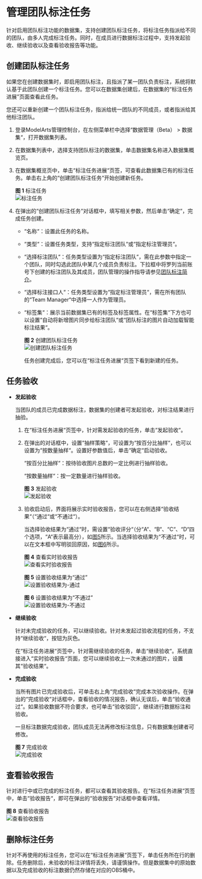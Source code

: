 # 管理团队标注任务<a name="modelarts_23_0210"></a>

针对启用团队标注功能的数据集，支持创建团队标注任务，将标注任务指派给不同的团队，由多人完成标注任务。同时，在成员进行数据标注过程中，支持发起验收、继续验收以及查看验收报告等功能。

## 创建团队标注任务<a name="section72262410214"></a>

如果您在创建数据集时，即启用团队标注，且指派了某一团队负责标注，系统将默认基于此团队创建一个标注任务。您可以在数据集创建后，在数据集的“标注任务进展”页面查看此任务。

您还可以重新创建一个团队标注任务，指派给统一团队的不同成员，或者指派给其他标注团队。

1.  登录ModelArts管理控制台，在左侧菜单栏中选择“数据管理（Beta） \> 数据集“，打开数据集列表。
2.  在数据集列表中，选择支持团队标注的数据集，单击数据集名称进入数据集概览页。
3.  在数据集概览页中，单击“标注任务进展“页签，可查看此数据集已有的标注任务。单击右上角的“创建团队标注任务“开始创建新任务。

    **图 1**  标注任务<a name="fig17472175418263"></a>  
    ![](figures/标注任务.png "标注任务")

4.  在弹出的“创建团队标注任务“对话框中，填写相关参数，然后单击“确定“，完成任务创建。
    -   “名称“：设置此任务的名称。
    -   “类型“：设置任务类型，支持“指定标注团队“或“指定标注管理员“。
    -   “选择标注团队“：任务类型设置为“指定标注团队“，需在此参数中指定一个团队，同时勾选此团队中某几个成员负责标注。下拉框中将罗列当前账号下创建的标注团队及其成员，团队管理的操作指导请参见[团队标注简介](团队标注简介.md)。
    -   “选择标注接口人“：任务类型设置为“指定标注管理员“，需在所有团队的“Team Manager“中选择一人作为管理员。
    -   “标签集“：展示当前数据集已有的标签及标签属性。在“标签集“下方也可以设置“自动将新增图片同步给标注团队“或“团队标注的图片自动加载智能标注结果“。

        **图 2**  创建团队标注任务<a name="fig4825112763914"></a>  
        ![](figures/创建团队标注任务.png "创建团队标注任务")

        任务创建完成后，您可以在“标注任务进展“页签下看到新建的任务。



## 任务验收<a name="section14241111312533"></a>

-   **发起验收**

    当团队的成员已完成数据标注，数据集的创建者可发起验收，对标注结果进行抽验。

    1.  在“标注任务进展“页签中，针对需发起验收的任务，单击“发起验收“。
    2.  在弹出的对话框中，设置“抽样策略“，可设置为“按百分比抽样“，也可以设置为“按数量抽样“。设置好参数值后，单击“确定“启动验收。

        “按百分比抽样“：按待验收图片总数的一定比例进行抽样验收。

        “按数量抽样“：按一定数量进行抽样验收。

        **图 3**  发起验收<a name="fig1846245910257"></a>  
        ![](figures/发起验收.png "发起验收")

    3.  验收启动后，界面将展示实时验收报告，您可以在右侧选择“验收结果“（“通过“或“不通过“）。

        当选择验收结果为“通过“时，需设置“验收评分“（分“A“、“B“、“C“、“D“四个选项，“A“表示最高分），如[图5](#fig119710204340)所示。当选择验收结果为“不通过“时，可以在文本框中写明驳回原因，如[图6](#fig1414741016354)所示。

        **图 4**  查看实时验收报告<a name="fig334242173313"></a>  
        ![](figures/查看实时验收报告.png "查看实时验收报告")

        **图 5**  设置验收结果为“通过”<a name="fig119710204340"></a>  
        ![](figures/设置验收结果为-通过.png "设置验收结果为-通过")

        **图 6**  设置验收结果为“不通过”<a name="fig1414741016354"></a>  
        ![](figures/设置验收结果为-不通过.png "设置验收结果为-不通过")


-   **继续验收**

    针对未完成验收的任务，可以继续验收。针对未发起过验收流程的任务，不支持“继续验收“，按钮为灰色。

    在“标注任务进展“页签中，针对需继续验收的任务，单击“继续验收“。系统直接进入“实时验收报告“页面，您可以继续验收上一次未通过的图片，设置其“验收结果“。

-   **完成验收**

    当所有图片已完成验收后，可单击右上角“完成验收“完成本次验收操作。在弹出的“完成验收“对话框中，查看验收的情况报告，确认无误后，单击“验收通过“。如果验收数据不符合要求，也可单击“验收驳回“，继续进行数据标注和验收。

    一旦标注数据完成验收，团队成员无法再修改标注信息，只有数据集创建者可修改。

    **图 7**  完成验收<a name="fig1658112547420"></a>  
    ![](figures/完成验收.png "完成验收")


## 查看验收报告<a name="section146592135316"></a>

针对进行中或已完成的标注任务，都可以查看其验收报告。在“标注任务进展“页签中，单击“验收报告“，即可在弹出的“验收报告“对话框中查看详情。

**图 8**  查看验收报告<a name="fig37574554511"></a>  
![](figures/查看验收报告.png "查看验收报告")

## 删除标注任务<a name="section5571127185313"></a>

针对不再使用的标注任务，您可以在“标注任务进展“页签下，单击任务所在行的删除。任务删除后，未验收的标注详情将丢失，请谨慎操作。但是数据集中的原始数据以及完成验收的标注数据仍然存储在对应的OBS桶中。

